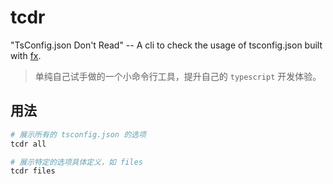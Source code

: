 # tcdr
"TsConfig.json Don't Read" -- A cli to check the usage of tsconfig.json built with [fx](https://github.com/antonmedv/fx).

> 单纯自己试手做的一个小命令行工具，提升自己的 `typescript` 开发体验。

## 用法
```sh
# 展示所有的 tsconfig.json 的选项
tcdr all

# 展示特定的选项具体定义，如 files
tcdr files
```

